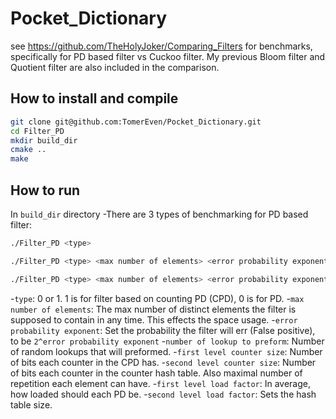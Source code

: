 # Pocket_Dictionary

see https://github.com/TheHolyJoker/Comparing_Filters for benchmarks, specifically for PD based filter vs Cuckoo filter.
My previous Bloom filter and Quotient filter are also included in the comparison.


## How to install and compile
```bash
git clone git@github.com:TomerEven/Pocket_Dictionary.git
cd Filter_PD
mkdir build_dir
cmake ..
make
```

## How to run
In `build_dir` directory
-There are 3 types of benchmarking for PD based filter:

```bash
./Filter_PD <type>
```

```bash
./Filter_PD <type> <max number of elements> <error probability exponent> <number of lookup to preform>
```
```bash
./Filter_PD <type> <max number of elements> <error probability exponent> <number of lookup to preform> <first level counter size> <second level counter size> <first level load factor> <second level load factor> 
```
-`type`: 0 or 1. 1 is for filter based on counting PD (CPD), 0 is for PD.
-`max number of elements`: The max number of distinct elements the filter is supposed to contain in any time. This effects the space usage.
-`error probability exponent`: Set the probability the filter will err (False positive), to be `2^error probability exponent`
-`number of lookup to preform`: Number of random lookups that will preformed.
-`first level counter size`: Number of bits each counter in the CPD has.
-`second level counter size`: Number of bits each counter in the counter hash table. Also maximal number of repetition each element can have.
-`first level load factor`: In average, how loaded should each PD be. 
-`second level load factor`: Sets the hash table size.





